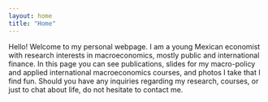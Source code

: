 ```yaml
---
layout: home
title: "Home"
---
```


Hello! Welcome to my personal webpage. I am a young Mexican economist with research interests in macroeconomics, mostly public and international finance. In this page you can see publications, slides for my macro-policy and applied international macroeconomics courses, and photos I take that I find fun. Should you have any inquiries regarding my research, courses, or just to chat about life, do not hesitate to contact me.   

